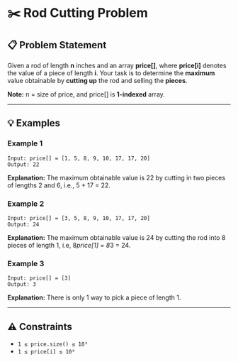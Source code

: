 # ✂️ Rod Cutting Problem

## 📋 Problem Statement

Given a rod of length **n** inches and an array **price[]**, where **price[i]** denotes the value of a piece of length **i**. Your task is to determine the **maximum** value obtainable by **cutting up** the rod and selling the **pieces**.

**Note:** n = size of price, and price[] is **1-indexed** array.

---

## 💡 Examples

### Example 1

```
Input: price[] = [1, 5, 8, 9, 10, 17, 17, 20]
Output: 22
```

**Explanation:** The maximum obtainable value is 22 by cutting in two pieces of lengths 2 and 6, i.e., 5 + 17 = 22.

### Example 2

```
Input: price[] = [3, 5, 8, 9, 10, 17, 17, 20]
Output: 24
```

**Explanation:** The maximum obtainable value is 24 by cutting the rod into 8 pieces of length 1, i.e, 8*price[1] = 8*3 = 24.

### Example 3

```
Input: price[] = [3]
Output: 3
```

**Explanation:** There is only 1 way to pick a piece of length 1.

---

## ⚠️ Constraints

- `1 ≤ price.size() ≤ 10³`
- `1 ≤ price[i] ≤ 10⁶`
